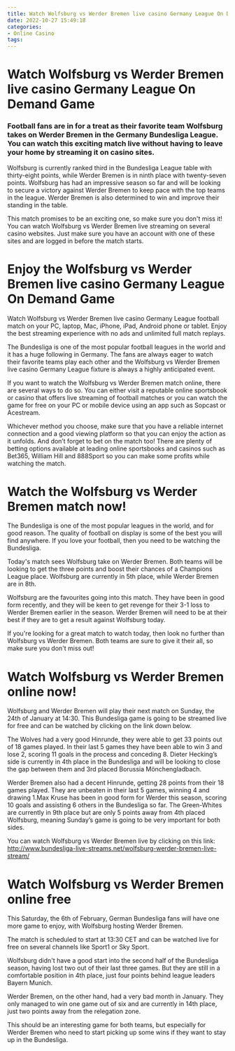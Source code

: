 ```yaml
---
title: Watch Wolfsburg vs Werder Bremen live casino Germany League On Demand Game
date: 2022-10-27 15:49:18
categories:
- Online Casino
tags:
---
```



#  Watch Wolfsburg vs Werder Bremen live casino Germany League On Demand Game

### Football fans are in for a treat as their favorite team Wolfsburg takes on Werder Bremen in the Germany Bundesliga League. You can watch this exciting match live without having to leave your home by streaming it on casino sites.

Wolfsburg is currently ranked third in the Bundesliga League table with thirty-eight points, while Werder Bremen is in ninth place with twenty-seven points. Wolfsburg has had an impressive season so far and will be looking to secure a victory against Werder Bremen to keep pace with the top teams in the league. Werder Bremen is also determined to win and improve their standing in the table.

This match promises to be an exciting one, so make sure you don't miss it! You can watch Wolfsburg vs Werder Bremen live streaming on several casino websites. Just make sure you have an account with one of these sites and are logged in before the match starts.

#  Enjoy the Wolfsburg vs Werder Bremen live casino Germany League On Demand Game

Watch Wolfsburg vs Werder Bremen live casino Germany League football match on your PC, laptop, Mac, iPhone, iPad, Android phone or tablet. Enjoy the best streaming experience with no ads and unlimited full match replays.

The Bundesliga is one of the most popular football leagues in the world and it has a huge following in Germany. The fans are always eager to watch their favorite teams play each other and the Wolfsburg vs Werder Bremen live casino Germany League fixture is always a highly anticipated event.

If you want to watch the Wolfsburg vs Werder Bremen match online, there are several ways to do so. You can either visit a reputable online sportsbook or casino that offers live streaming of football matches or you can watch the game for free on your PC or mobile device using an app such as Sopcast or Acestream.

Whichever method you choose, make sure that you have a reliable internet connection and a good viewing platform so that you can enjoy the action as it unfolds. And don’t forget to bet on the match too! There are plenty of betting options available at leading online sportsbooks and casinos such as Bet365, William Hill and 888Sport so you can make some profits while watching the match.

#  Watch the Wolfsburg vs Werder Bremen match now!

The Bundesliga is one of the most popular leagues in the world, and for good reason. The quality of football on display is some of the best you will find anywhere. If you love your football, then you need to be watching the Bundesliga.

Today's match sees Wolfsburg take on Werder Bremen. Both teams will be looking to get the three points and boost their chances of a Champions League place. Wolfsburg are currently in 5th place, while Werder Bremen are in 8th.

Wolfsburg are the favourites going into this match. They have been in good form recently, and they will be keen to get revenge for their 3-1 loss to Werder Bremen earlier in the season. Werder Bremen will need to be at their best if they are to get a result against Wolfsburg today.

If you're looking for a great match to watch today, then look no further than Wolfsburg vs Werder Bremen. Both teams are sure to give it their all, so make sure you don't miss out!

#  Watch Wolfsburg vs Werder Bremen online now!

 Wolfsburg and Werder Bremen will play their next match on Sunday, the 24th of January at 14:30. This Bundesliga game is going to be streamed live for free and can be watched by clicking on the link down below.

The Wolves had a very good Hinrunde, they were able to get 33 points out of 18 games played. In their last 5 games they have been able to win 3 and lose 2, scoring 11 goals in the process and conceding 8. Dieter Hecking’s side is currently in 4th place in the Bundesliga and will be looking to close the gap between them and 3rd placed Borussia Mönchengladbach.

Werder Bremen also had a decent Hinrunde, getting 28 points from their 18 games played. They are unbeaten in their last 5 games, winning 4 and drawing 1.Max Kruse has been in good form for Werder this season, scoring 10 goals and assisting 6 others in the Bundesliga so far. The Green-Whites are currently in 9th place but are only 5 points away from 4th placed Wolfsburg, meaning Sunday’s game is going to be very important for both sides.

You can watch Wolfsburg vs Werder Bremen live by clicking on this link: http://www.bundesliga-live-streams.net/wolfsburg-werder-bremen-live-stream/

#  Watch Wolfsburg vs Werder Bremen online free

This Saturday, the 6th of February, German Bundesliga fans will have one more game to enjoy, with Wolfsburg hosting Werder Bremen.

The match is scheduled to start at 13:30 CET and can be watched live for free on several channels like Sport1 or Sky Sport.

Wolfsburg didn't have a good start into the second half of the Bundesliga season, having lost two out of their last three games. But they are still in a comfortable position in 4th place, just four points behind league leaders Bayern Munich.

Werder Bremen, on the other hand, had a very bad month in January. They only managed to win one game out of six and are currently in 14th place, just two points away from the relegation zone.

This should be an interesting game for both teams, but especially for Werder Bremen who need to start picking up some wins if they want to stay up in the Bundesliga.